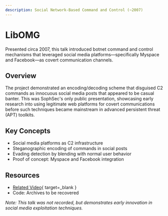 ```yaml
---
description: Social Network-Based Command and Control (~2007)
---
```


# LibOMG

Presented circa 2007, this talk introduced botnet command and control mechanisms that leveraged social media platforms—specifically Myspace and Facebook—as covert communication channels.

## Overview

The project demonstrated an encoding/decoding scheme that disguised C2 commands as innocuous social media posts that appeared to be casual banter. This was SophSec's only public presentation, showcasing early research into using legitimate web platforms for covert communications before such techniques became mainstream in advanced persistent threat (APT) toolkits.

## Key Concepts

- Social media platforms as C2 infrastructure
- Steganographic encoding of commands in social posts
- Evading detection by blending with normal user behavior
- Proof of concept: Myspace and Facebook integration

## Resources

- [Related Video](https://www.youtube.com/watch?v=qrTjdpF_5pk){ target=_blank }
- Code: Archives to be recovered

_Note: This talk was not recorded, but demonstrates early innovation in social media exploitation techniques._


